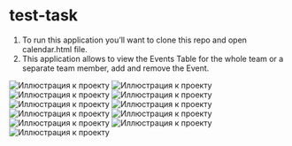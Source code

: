 # test-task
1. To run this application you’ll want to clone this repo and open calendar.html file.
2. This application allows to view the Events Table for the whole team or a separate team member, add and remove the Event.

![Иллюстрация к проекту](/2021-02-12_17-55.png)
![Иллюстрация к проекту](/2021-02-12_17-55_1.png)
![Иллюстрация к проекту](/2021-02-12_17-55_2.png)
![Иллюстрация к проекту](/2021-02-12_17-55_3.png)
![Иллюстрация к проекту](/2021-02-12_17-55_4.png)
![Иллюстрация к проекту](/2021-02-12_17-56.png)
![Иллюстрация к проекту](/2021-02-12_17-56_1.png)
![Иллюстрация к проекту](/2021-02-12_17-58.png)
![Иллюстрация к проекту](/2021-02-12_17-59.png)
![Иллюстрация к проекту](/2021-02-12_18-00.png)
![Иллюстрация к проекту](/2021-02-12_18-00_1.png)

